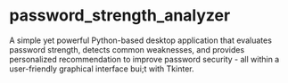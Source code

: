 # password_strength_analyzer
A simple yet powerful Python-based desktop application that evaluates password strength, detects common weaknesses, and provides personalized recommendation to improve password security - all within a user-friendly graphical interface bui;t with Tkinter.
